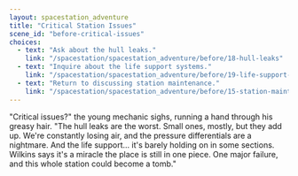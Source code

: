 ```yaml
---
layout: spacestation_adventure
title: "Critical Station Issues"
scene_id: "before-critical-issues"
choices:
  - text: "Ask about the hull leaks."
    link: "/spacestation/spacestation_adventure/before/18-hull-leaks"
  - text: "Inquire about the life support systems."
    link: "/spacestation/spacestation_adventure/before/19-life-support-issues"
  - text: "Return to discussing station maintenance."
    link: "/spacestation/spacestation_adventure/before/15-station-maintenance"
---
```


"Critical issues?" the young mechanic sighs, running a hand through his greasy hair. "The hull leaks are the worst. Small ones, mostly, but they add up. We're constantly losing air, and the pressure differentials are a nightmare. And the life support... it's barely holding on in some sections. Wilkins says it's a miracle the place is still in one piece. One major failure, and this whole station could become a tomb."
